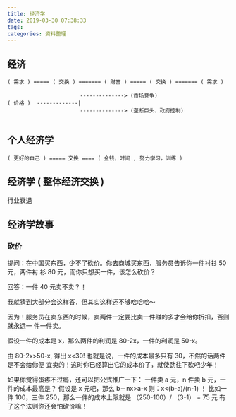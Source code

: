 ```yaml
---
title: 经济学
date: 2019-03-30 07:38:33
tags:
categories: 资料整理
---
```


## 经济

```
( 需求 ) ===== ( 交换 ) ======= ( 财富 ) ===== ( 交换 ) ======= ( 需求 )
```

```
                       --------------> (市场竞争)
( 价格 )  -------------|
                       --------------> (垄断巨头、政府控制)
 
```
## 个人经济学
```
( 更好的自己 ) ===== 交换 ==== ( 金钱，时间 , 努力学习，训练 )
```

## 经济学 ( 整体经济交换 )
行业衰退
<!-- more -->

## 经济学故事
### 砍价 
 提问：在中国买东西，少不了砍价。你去商城买东西，服务员告诉你一件衬衫 50 元，两件衬
 衫 80 元，而你只想买一件，该怎么砍价？

 回答：一件 40 元卖不卖？！

 我就猜到大部分会这样答，但其实这样还不够哈哈哈～

 因为！服务员在卖东西的时候，卖两件一定要比卖一件赚的多才会给你折扣，否则就永远一
 件一件卖。

 假设一件的成本是 x，那么两件的利润是 80-2x，一件的利润是 50-x。

 由 80-2x>50-x, 得出 x<30! 也就是说，一件的成本最多只有 30，不然的话两件是不会给你便
 宜卖的！这时你已经算出它的成本价了，就使劲往下砍吧少年！

 如果你觉得蛋疼不过瘾，还可以把公式推广一下：
 一件卖 a 元，n 件卖 b 元，一件的成本最高是？
 假设是 x 元吧，那么 b－nx>a-x
 则：x<(b-a)/(n-1) ！
 比如一件 100，三件 250，那么一件的成本上限就是 （250-100）/ （3-1） = 75 元
 有了这个法则你还会怕砍价嘛！
